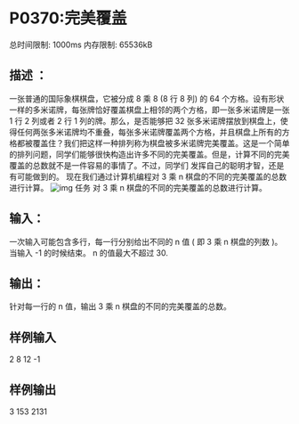 # P0370:完美覆盖

总时间限制: 1000ms 内存限制:  65536kB

## 描述 ：

一张普通的国际象棋棋盘，它被分成 8 乘 8 (8 行 8 列) 的 64 个方格。设有形状一样的多米诺牌，每张牌恰好覆盖棋盘上相邻的两个方格，即一张多米诺牌是一张 1 行 2 列或者 2 行 1 列的牌。那么，是否能够把 32 张多米诺牌摆放到棋盘上，使得任何两张多米诺牌均不重叠，每张多米诺牌覆盖两个方格，并且棋盘上所有的方格都被覆盖住？我们把这样一种排列称为棋盘被多米诺牌完美覆盖。这是一个简单的排列问题，同学们能够很快构造出许多不同的完美覆盖。但是，计算不同的完美覆盖的总数就不是一件容易的事情了。不过，同学们 发挥自己的聪明才智，还是有可能做到的。 现在我们通过计算机编程对 3 乘 n 棋盘的不同的完美覆盖的总数进行计算。  ![img](http://media.openjudge.cn/images/2663_1.jpg)  任务 对 3 乘 n 棋盘的不同的完美覆盖的总数进行计算。 

## 输入：

一次输入可能包含多行，每一行分别给出不同的 n 值 ( 即 3 乘 n 棋盘的列数 )。当输入 -1 的时候结束。  n 的值最大不超过 30.

## 输出：

针对每一行的 n 值，输出 3 乘 n 棋盘的不同的完美覆盖的总数。

## 样例输入
2 
8 
12 
-1 

## 样例输出
3 
153 
2131

